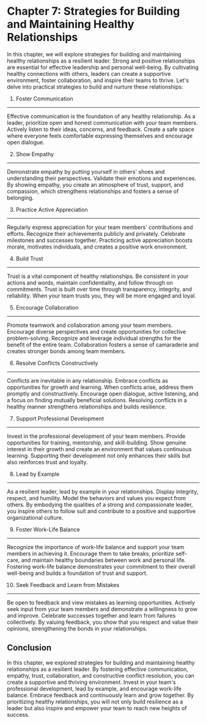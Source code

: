 Chapter 7: Strategies for Building and Maintaining Healthy Relationships
========================================================================

In this chapter, we will explore strategies for building and maintaining healthy relationships as a resilient leader. Strong and positive relationships are essential for effective leadership and personal well-being. By cultivating healthy connections with others, leaders can create a supportive environment, foster collaboration, and inspire their teams to thrive. Let's delve into practical strategies to build and nurture these relationships:

1. Foster Communication
-----------------------

Effective communication is the foundation of any healthy relationship. As a leader, prioritize open and honest communication with your team members. Actively listen to their ideas, concerns, and feedback. Create a safe space where everyone feels comfortable expressing themselves and encourage open dialogue.

2. Show Empathy
---------------

Demonstrate empathy by putting yourself in others' shoes and understanding their perspectives. Validate their emotions and experiences. By showing empathy, you create an atmosphere of trust, support, and compassion, which strengthens relationships and fosters a sense of belonging.

3. Practice Active Appreciation
-------------------------------

Regularly express appreciation for your team members' contributions and efforts. Recognize their achievements publicly and privately. Celebrate milestones and successes together. Practicing active appreciation boosts morale, motivates individuals, and creates a positive work environment.

4. Build Trust
--------------

Trust is a vital component of healthy relationships. Be consistent in your actions and words, maintain confidentiality, and follow through on commitments. Trust is built over time through transparency, integrity, and reliability. When your team trusts you, they will be more engaged and loyal.

5. Encourage Collaboration
--------------------------

Promote teamwork and collaboration among your team members. Encourage diverse perspectives and create opportunities for collective problem-solving. Recognize and leverage individual strengths for the benefit of the entire team. Collaboration fosters a sense of camaraderie and creates stronger bonds among team members.

6. Resolve Conflicts Constructively
-----------------------------------

Conflicts are inevitable in any relationship. Embrace conflicts as opportunities for growth and learning. When conflicts arise, address them promptly and constructively. Encourage open dialogue, active listening, and a focus on finding mutually beneficial solutions. Resolving conflicts in a healthy manner strengthens relationships and builds resilience.

7. Support Professional Development
-----------------------------------

Invest in the professional development of your team members. Provide opportunities for training, mentorship, and skill-building. Show genuine interest in their growth and create an environment that values continuous learning. Supporting their development not only enhances their skills but also reinforces trust and loyalty.

8. Lead by Example
------------------

As a resilient leader, lead by example in your relationships. Display integrity, respect, and humility. Model the behaviors and values you expect from others. By embodying the qualities of a strong and compassionate leader, you inspire others to follow suit and contribute to a positive and supportive organizational culture.

9. Foster Work-Life Balance
---------------------------

Recognize the importance of work-life balance and support your team members in achieving it. Encourage them to take breaks, prioritize self-care, and maintain healthy boundaries between work and personal life. Fostering work-life balance demonstrates your commitment to their overall well-being and builds a foundation of trust and support.

10. Seek Feedback and Learn from Mistakes
-----------------------------------------

Be open to feedback and view mistakes as learning opportunities. Actively seek input from your team members and demonstrate a willingness to grow and improve. Celebrate successes together and learn from failures collectively. By valuing feedback, you show that you respect and value their opinions, strengthening the bonds in your relationships.

Conclusion
----------

In this chapter, we explored strategies for building and maintaining healthy relationships as a resilient leader. By fostering effective communication, empathy, trust, collaboration, and constructive conflict resolution, you can create a supportive and thriving environment. Invest in your team's professional development, lead by example, and encourage work-life balance. Embrace feedback and continuously learn and grow together. By prioritizing healthy relationships, you will not only build resilience as a leader but also inspire and empower your team to reach new heights of success.
